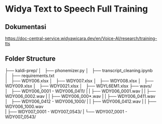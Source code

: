 # Widya Text to Speech Full Training

## Dokumentasi
https://doc-central-service.widyawicara.dev/en/Voice-AI/research/training-tts

## Folder Structure
├── kaldi-prep/
│   ├── phonemizer.py
│   ├── transcript_cleaning.ipynb
│   ├── requirements.txt  
│   ├── WDY006.xlsx
│   ├── WDY007.xlsx
│   ├── WDY008.xlsx
│   ├── WDY009.xlsx
│   ├── WDY0021.xlsx
│   ├── WDYL6EM1.xlsx
├── wavs/
│   ├── WDY006_0001 - WDY006_0411/
|   |   ├── WDY006_0001.wav
|   |   ├── WDY006_0002.wav
|   |   ├── WDY006_000*.wav
|   |   ├── WDY006_0411.wav
│   ├── WDY006_0412 - WDY006_1000/
|   |   ├── WDY006_0412.wav 
|   |   ├── WDY006_1000.wav   
|   ├── WDY007_0001 - WDY007_0543/ 
|   └── WDY007_0001 - WDY007_0543/
  
  